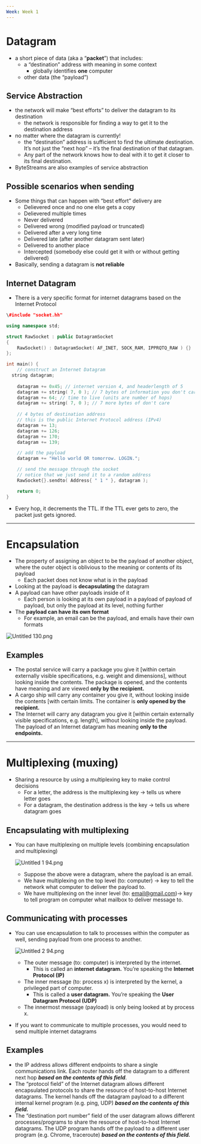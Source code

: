 ```yaml
---
Week: Week 1
---
```

# Datagram

- a short piece of data (aka a “**packet**”) that includes:
    - a “destination” address with meaning in some context
        - globally identifies **one** computer
    - other data (the “payload”)

## Service Abstraction

- the network will make “best efforts” to deliver the datagram to its destination
    - the network is responsible for finding a way to get it to the destination address
- no matter where the datagram is currently!
    - the “destination” address is sufficient to find the ultimate destination. It’s not just the “next hop” – it’s the final destination of that datagram.
    - Any part of the network knows how to deal with it to get it closer to its final destination.
- ByteStreams are also examples of service abstraction

## Possible scenarios when sending

- Some things that can happen with “best effort” delivery are
    - Delievered once and no one else gets a copy
    - Delievered multiple times
    - Never delivered
    - Delivered wrong (modified payload or truncated)
    - Delivered after a very long time
    - Delivered late (after another datagram sent later)
    - Delivered to another place
    - Intercepted (somebody else could get it with or without getting delivered)
- Basically, sending a datagram is **not reliable**

## Internet Datagram

- There is a very specific format for internet datagrams based on the Internet Protocol

```C++
\#include "socket.hh"

using namespace std;

struct RawSocket : public DatagramSocket
{
	RawSocket() : DatagramSocket( AF_INET, SOCK_RAM, IPPRQTQ_RAW ) {}
};

int main() {
	// construct an Internet Datagram
  string datagram;
	
	datagram += 0x45; // internet version 4, and headerlength of 5
	datagram += string( 7, 0 ); // 7 bytes of information you don't care abt
	datagram += 64; // time to live (units are number of hops)
	datagram += string( 7, 0 ); // 7 more bytes of don't care
	
	// 4 bytes of destination address
	// this is the public Internet Protocol address (IPv4)
	datagram += 13;
	datagram += 126;
	datagram += 170;
	datagram += 139;

	// add the payload
	datagram += "Hello world OR tomorrow. LOGIN.";

	// send the message through the socket
	// notice that we just send it to a random address
	RawSocket{}.sendto( Address{ " 1 " }, datagram );

	return 0;
}
```

- Every hop, it decrements the TTL. If the TTL ever gets to zero, the packet just gets ignored.

---

# Encapsulation

- The property of assigning an object to be the payload of another object, where the outer object is oblivious to the meaning or contents of its payload
    - Each packet does not know what is in the payload
- Looking at the payload is **decapsulating** the datagram
- A payload can have other payloads inside of it
    - Each person is looking at its own payload in a payload of payload of payload, but only the payload at its level, nothing further
- The **payload can have its own format**
    - For example, an email can be the payload, and emails have their own formats

![Untitled 130.png](../../attachments/Untitled%20130.png)

## Examples

- The postal service will carry a package you give it [within certain externally visible specifications, e.g. weight and dimensions], without looking inside the contents. The package is opened, and the contents have meaning and are viewed **only by the recipient.**
- A cargo ship will carry any container you give it, without looking inside the contents [with certain limits. The container is **only opened by the recipient.**
- The Internet will carry any datagram you give it [within certain externally visible specifications, e.g. length], without looking inside the payload. The payload of an Internet datagram has meaning **only to the endpoints.**

---

# Multiplexing (muxing)

- Sharing a resource by using a multiplexing key to make control decisions
    - For a letter, the address is the multiplexing key → tells us where letter goes
    - For a datagram, the destination address is the key → tells us where datagram goes

## Encapsulating with multiplexing

- You can have multiplexing on multiple levels (combining encapsulation and multiplexing)
    
    ![Untitled 1 94.png](../../attachments/Untitled%201%2094.png)
    
    - Suppose the above were a datagram, where the payload is an email.
    - We have multiplexing on the top level (to: computer) → key to tell the network what computer to deliver the payload to.
    - We have multiplexing on the inner level (to: email@gmail.com)→ key to tell program on computer what mailbox to deliver message to.

## Communicating with processes

- You can use encapsulation to talk to processes within the computer as well, sending payload from one process to another.
    
    ![Untitled 2 94.png](../../attachments/Untitled%202%2094.png)
    
    - The outer message (to: computer) is interpreted by the internet.
        - This is called an **internet datagram.** You’re speaking the **Internet Protocol (IP)**
    - The inner message (to: process x) is interpreted by the kernel, a privileged part of computer.
        - This is called a **user datagram.** You’re speaking the **User Datagram Protocol (UDP)**
    - The innermost message (payload) is only being looked at by process x.
- If you want to communicate to multiple processes, you would need to send multiple internet datagrams

## Examples

- the IP address allows different endpoints to share a single communications link. Each router hands off the datagram to a different next hop _**based on the contents of this field**_.
- The “protocol field” of the Internet datagram allows different encapsulated protocols to share the resource of host-to-host Internet datagrams. The kernel hands off the datagram payload to a different internal kernel program (e.g. ping, UDP) _**based on the contents of this field.**_
- The “destination port number” field of the user datagram allows different processes/programs to share the resource of host-to-host Internet datagrams. The UDP program hands off the payload to a different user program (e.g. Chrome, traceroute) _**based on the contents of this field.**_